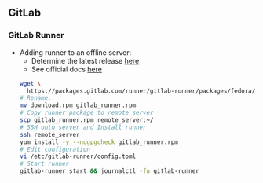 ## GitLab

### GitLab Runner

- Adding runner to an offline server:
  - Determine the latest release [here](https://gitlab.com/gitlab-org/gitlab-runner/-/releases)
  - See official docs [here](https://docs.gitlab.com/runner/install/linux-manually.html)
  ```bash
  wget \
    https://packages.gitlab.com/runner/gitlab-runner/packages/fedora/33/gitlab-runner-15.1.1-1.x86_64.rpm/download.rpm
  # Rename.
  mv download.rpm gitlab_runner.rpm
  # Copy runner package to remote server
  scp gitlab_runner.rpm remote_server:~/
  # SSH onto server and Install runner
  ssh remote_server
  yum install -y --nogpgcheck gitlab_runner.rpm
  # Edit configuration
  vi /etc/gitlab-runner/config.toml
  # Start runner
  gitlab-runner start && journalctl -fu gitlab-runner
